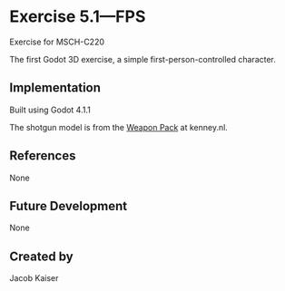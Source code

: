 # Exercise 5.1—FPS

Exercise for MSCH-C220

The first Godot 3D exercise, a simple first-person-controlled character.

## Implementation

Built using Godot 4.1.1

The shotgun model is from the [Weapon Pack](https://kenney.nl/assets/weapon-pack) at kenney.nl.

## References

None

## Future Development

None

## Created by 

Jacob Kaiser
